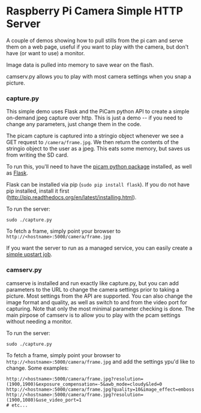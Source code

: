 Raspberry Pi Camera Simple HTTP Server
===

A couple of demos showing how to pull stills from the pi cam and serve them on a web page, useful if you want to play with the camera, but don't have (or want to use) a monitor. 

Image data is pulled into memory to save wear on the flash. 

camserv.py allows you to play with most camera settings when you snap a picture.

### capture.py

This simple demo uses Flask and the PiCam python API to create a simple on-demand jpeg capture over http. This is
just a demo -- if you need to change any parameters, just change them in the code.

The picam capture is captured into a stringio object whenever we see a GET request to `/camera/frame.jpg`. We then return the contents of the stringio object to the user as a jpeg. This eats some memory, but saves us from writing the SD card.

To run this, you'll need to have the [picam python package](http://picamera.readthedocs.org/en/release-1.5/) installed, as well as [Flask](http://flask.pocoo.org/docs). 

Flask can be installed via pip (`sudo pip install flask`). If you do not have pip installed, install it first (http://pip.readthedocs.org/en/latest/installing.html).

To run the server:

    sudo ./capture.py
    
To fetch a frame, simply point your browser to `http://<hostname>:5000/camera/frame.jpg` 
    
If you want the server to run as a managed service, you can easily create a [simple upstart job](http://stackful-dev.com/what-every-developer-needs-to-know-about-ubuntu-upstart.html).

### camserv.py
camserve is installed and run exactly like capture.py, but you can add parameters to the URL to change the camera settings prior to taking a picture. Most settings from the API are supported. You can also change the image format and quality, as well as switch to and from the video port for capturing. Note that only the most minimal parameter checking is done. The main pirpose of camserv is to allow you to play with the pcam settings without needing a monitor.

To run the server:

    sudo ./capture.py
    
To fetch a frame, simply point your browser to `http://<hostname>:5000/camera/frame.jpg` and add the settings ypu'd like to change. Some examples:

    http://<hostname>:5000/camera/frame.jpg?resolution=(1900,1900)&exposure_compensation=-5&awb_mode=cloudy&led=0
    http://<hostname>:5000/camera/frame.jpg?quality=10&image_effect=emboss
    http://<hostname>:5000/camera/frame.jpg?resolution=(1900,1080)&use_video_port=1
    # etc...
    
    
    
